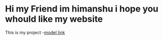  #  Hi my Friend im himanshu i hope you whould like my website 

 This is my project 
 -[model link](https://app.eraser.io/workspace/YtPqZ1VogxGy1jzIDkzj)